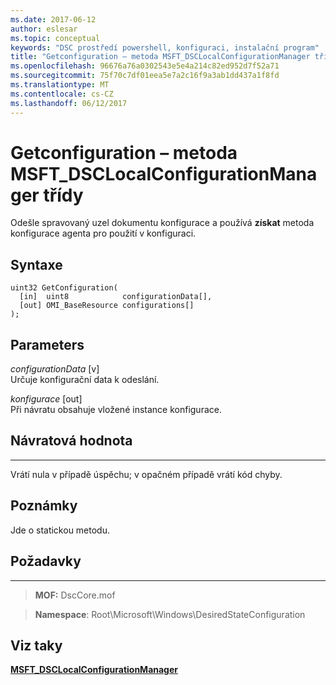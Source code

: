 ```yaml
---
ms.date: 2017-06-12
author: eslesar
ms.topic: conceptual
keywords: "DSC prostředí powershell, konfiguraci, instalační program"
title: "Getconfiguration – metoda MSFT_DSCLocalConfigurationManager třídy"
ms.openlocfilehash: 96676a76a0302543e5e4a214c82ed952d7f52a71
ms.sourcegitcommit: 75f70c7df01eea5e7a2c16f9a3ab1dd437a1f8fd
ms.translationtype: MT
ms.contentlocale: cs-CZ
ms.lasthandoff: 06/12/2017
---
```

# <a name="getconfiguration-method-of-the-msftdsclocalconfigurationmanager-class"></a>Getconfiguration – metoda MSFT_DSCLocalConfigurationManager třídy

Odešle spravovaný uzel dokumentu konfigurace a používá **získat** metoda konfigurace agenta pro použití v konfiguraci.

<a name="syntax"></a>Syntaxe
------

```mof
uint32 GetConfiguration(
  [in]  uint8            configurationData[],
  [out] OMI_BaseResource configurations[]
);
```

<a name="parameters"></a>Parameters
----------

*configurationData* \[v\]  
Určuje konfigurační data k odeslání.

*konfigurace* \[out\]  
Při návratu obsahuje vložené instance konfigurace.

## <a name="return-value"></a>Návratová hodnota
------------

Vrátí nula v případě úspěchu; v opačném případě vrátí kód chyby.

## <a name="remarks"></a>Poznámky

Jde o statickou metodu.

## <a name="requirements"></a>Požadavky
------------
>**MOF:** DscCore.mof

>**Namespace**: Root\Microsoft\Windows\DesiredStateConfiguration


## <a name="see-also"></a>Viz taky


[**MSFT_DSCLocalConfigurationManager**](msft-dsclocalconfigurationmanager.md)
 

 



